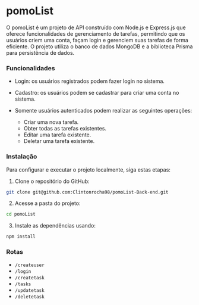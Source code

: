 # pomoList
O pomoList é um projeto de API construído com Node.js e Express.js que oferece funcionalidades de gerenciamento de tarefas, permitindo que os usuários criem uma conta, façam login e gerenciem suas tarefas de forma eficiente. O projeto utiliza o banco de dados MongoDB e a biblioteca Prisma para persistência de dados.

### Funcionalidades

- Login: os usuários registrados podem fazer login no sistema.

- Cadastro: os usuários podem se cadastrar para criar uma conta no sistema.

- Somente usuários autenticados podem realizar as seguintes operações:
  - Criar uma nova tarefa.
  - Obter todas as tarefas existentes.
  - Editar uma tarefa existente.
  - Deletar uma tarefa existente.


### Instalação
Para configurar e executar o projeto localmente, siga estas etapas:

1. Clone o repositório do GitHub:

```bash
git clone git@github.com:Clintonrocha98/pomoList-Back-end.git
```

2. Acesse a pasta do projeto:

```bash
cd pomoList
```

3. Instale as dependências usando:

```bash
npm install
```

### Rotas
- ``/createuser``
- ``/login``
- ``/createtask``
- ``/tasks``
- ``/updatetask``
- ``/deletetask``
